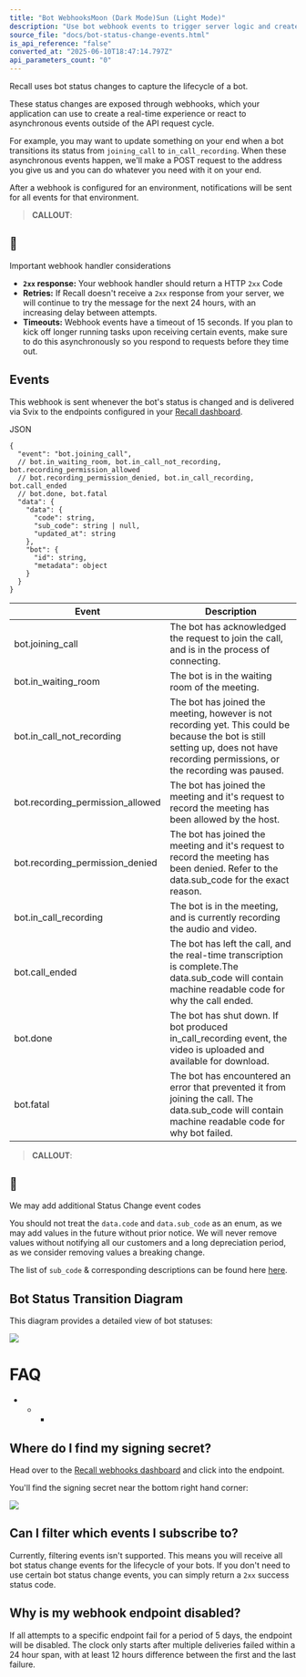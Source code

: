 ```yaml
---
title: "Bot WebhooksMoon (Dark Mode)Sun (Light Mode)"
description: "Use bot webhook events to trigger server logic and create a real-time experience."
source_file: "docs/bot-status-change-events.html"
is_api_reference: "false"
converted_at: "2025-06-10T18:47:14.797Z"
api_parameters_count: "0"
---
```

Recall uses bot status changes to capture the lifecycle of a bot.

These status changes are exposed through webhooks, which your application can use to create a real-time experience or react to asynchronous events outside of the API request cycle.

For example, you may want to update something on your end when a bot transitions its status from `joining_call` to `in_call_recording`. When these asynchronous events happen, we'll make a POST request to the address you give us and you can do whatever you need with it on your end.

After a webhook is configured for an environment, notifications will be sent for all events for that environment.

> **CALLOUT**:

## 🚧

Important webhook handler considerations
- **`2xx` response:** Your webhook handler should return a HTTP `2xx` Code
- **Retries:** If Recall doesn't receive a `2xx` response from your server, we will continue to try the message for the next 24 hours, with an increasing delay between attempts.
- **Timeouts:** Webhook events have a timeout of 15 seconds. If you plan to kick off longer running tasks upon receiving certain events, make sure to do this asynchronously so you respond to requests before they time out.

## Events

[](#events)

This webhook is sent whenever the bot's status is changed and is delivered via Svix to the endpoints configured in your [Recall dashboard](https://api.recall.ai/dashboard/webhooks/).

JSON

```
{
  "event": "bot.joining_call",
  // bot.in_waiting_room, bot.in_call_not_recording, bot.recording_permission_allowed
  // bot.recording_permission_denied, bot.in_call_recording, bot.call_ended
  // bot.done, bot.fatal
  "data": {
    "data": {
      "code": string,
      "sub_code": string | null,
      "updated_at": string
    },
    "bot": {
      "id": string,
      "metadata": object
    }
  }
}

```

| Event | Description |
| --- | --- |
| bot.joining_call | The bot has acknowledged the request to join the call, and is in the process of connecting. |
| bot.in_waiting_room | The bot is in the waiting room of the meeting. |
| bot.in_call_not_recording | The bot has joined the meeting, however is not recording yet. This could be because the bot is still setting up, does not have recording permissions, or the recording was paused. |
| bot.recording_permission_allowed | The bot has joined the meeting and it's request to record the meeting has been allowed by the host. |
| bot.recording_permission_denied | The bot has joined the meeting and it's request to record the meeting has been denied. Refer to the data.sub_code for the exact reason. |
| bot.in_call_recording | The bot is in the meeting, and is currently recording the audio and video. |
| bot.call_ended | The bot has left the call, and the real-time transcription is complete.The data.sub_code will contain machine readable code for why the call ended. |
| bot.done | The bot has shut down. If bot produced in_call_recording event, the video is uploaded and available for download. |
| bot.fatal | The bot has encountered an error that prevented it from joining the call. The data.sub_code will contain machine readable code for why bot failed. |

> **CALLOUT**:

## 🚧

We may add additional Status Change event codes

You should not treat the `data.code` and `data.sub_code` as an enum, as we may add values in the future without prior notice. We will never remove values without notifying all our customers and a long depreciation period, as we consider removing values a breaking change.

The list of `sub_code` & corresponding descriptions can be found here [here](/docs/sub-codes#fatal-sub-codes.md).

## Bot Status Transition Diagram

[](#bot-status-transition-diagram)

This diagram provides a detailed view of bot statuses:

![](https://files.readme.io/17216cb-Bot_Status_Transition_Flow_Chart.png)

# FAQ

[](#faq)
- * *

## Where do I find my signing secret?

[](#where-do-i-find-my-signing-secret)

Head over to the [Recall webhooks dashboard](https://api.recall.ai/dashboard/webhooks/) and click into the endpoint.

You'll find the signing secret near the bottom right hand corner:

![](https://files.readme.io/f7dd3b4-CleanShot_2024-01-14_at_21.51.202x.png)

## Can I filter which events I subscribe to?

[](#can-i-filter-which-events-i-subscribe-to)

Currently, filtering events isn't supported. This means you will receive all bot status change events for the lifecycle of your bots. If you don't need to use certain bot status change events, you can simply return a `2xx` success status code.

## Why is my webhook endpoint disabled?

[](#why-is-my-webhook-endpoint-disabled)

If all attempts to a specific endpoint fail for a period of 5 days, the endpoint will be disabled. The clock only starts after multiple deliveries failed within a 24 hour span, with at least 12 hours difference between the first and the last failure.
